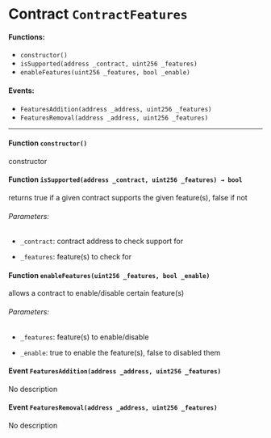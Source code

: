 # Contract `ContractFeatures`



#### Functions:
- `constructor()`
- `isSupported(address _contract, uint256 _features)`
- `enableFeatures(uint256 _features, bool _enable)`

#### Events:
- `FeaturesAddition(address _address, uint256 _features)`
- `FeaturesRemoval(address _address, uint256 _features)`

---

#### Function `constructor()`
constructor
#### Function `isSupported(address _contract, uint256 _features) → bool`
returns true if a given contract supports the given feature(s), false if not

###### Parameters:
- `_contract`:    contract address to check support for

- `_features`:    feature(s) to check for

#### Function `enableFeatures(uint256 _features, bool _enable)`
allows a contract to enable/disable certain feature(s)

###### Parameters:
- `_features`:    feature(s) to enable/disable

- `_enable`:      true to enable the feature(s), false to disabled them

#### Event `FeaturesAddition(address _address, uint256 _features)`
No description
#### Event `FeaturesRemoval(address _address, uint256 _features)`
No description


